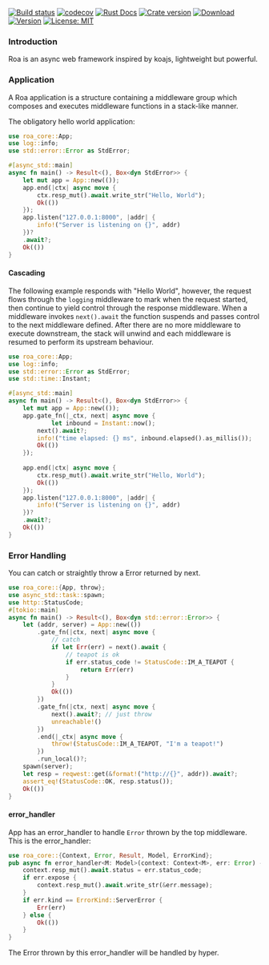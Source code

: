 [![Build status](https://img.shields.io/travis/Hexilee/roa/master.svg)](https://travis-ci.org/Hexilee/roa)
[![codecov](https://codecov.io/gh/Hexilee/roa/branch/master/graph/badge.svg)](https://codecov.io/gh/Hexilee/roa) 
[![Rust Docs](https://docs.rs/roa-core/badge.svg)](https://docs.rs/roa-core)
[![Crate version](https://img.shields.io/crates/v/roa-core.svg)](https://crates.io/crates/roa-core)
[![Download](https://img.shields.io/crates/d/roa-core.svg)](https://crates.io/crates/roa-core)
[![Version](https://img.shields.io/badge/rustc-1.39+-lightgray.svg)](https://blog.rust-lang.org/2019/11/07/Rust-1.39.0.html)
[![License: MIT](https://img.shields.io/badge/License-MIT-yellow.svg)](https://github.com/Hexilee/roa/blob/master/LICENSE)

### Introduction

Roa is an async web framework inspired by koajs, lightweight but powerful.

### Application

A Roa application is a structure containing a middleware group which composes and executes middleware functions in a stack-like manner.

The obligatory hello world application:

```rust
use roa_core::App;
use log::info;
use std::error::Error as StdError;

#[async_std::main]
async fn main() -> Result<(), Box<dyn StdError>> {
    let mut app = App::new(());
    app.end(|ctx| async move {
      	ctx.resp_mut().await.write_str("Hello, World");
      	Ok(())
  	});
    app.listen("127.0.0.1:8000", |addr| {
        info!("Server is listening on {}", addr)
    })?
  	.await?;
    Ok(())
}
```

#### Cascading

The following example responds with "Hello World", however, the request flows through
the `logging` middleware to mark when the request started, then continue
to yield control through the response middleware. When a middleware invokes `next().await`
the function suspends and passes control to the next middleware defined. After there are no more
middleware to execute downstream, the stack will unwind and each middleware is resumed to perform
its upstream behaviour.

```rust
use roa_core::App;
use log::info;
use std::error::Error as StdError;
use std::time::Instant;

#[async_std::main]
async fn main() -> Result<(), Box<dyn StdError>> {
    let mut app = App::new(());
  	app.gate_fn(|_ctx, next| async move {
    		let inbound = Instant::now();
        next().await?;
        info!("time elapsed: {} ms", inbound.elapsed().as_millis());
        Ok(())
  	});
  
    app.end(|ctx| async move {
      	ctx.resp_mut().await.write_str("Hello, World");
      	Ok(())
  	});
    app.listen("127.0.0.1:8000", |addr| {
        info!("Server is listening on {}", addr)
    })?
  	.await?;
    Ok(())
}
```

### Error Handling

You can catch or straightly throw a Error returned by next.

```rust
use roa_core::{App, throw};
use async_std::task::spawn;
use http::StatusCode;
#[tokio::main]
async fn main() -> Result<(), Box<dyn std::error::Error>> {
    let (addr, server) = App::new(())
        .gate_fn(|ctx, next| async move {
            // catch
            if let Err(err) = next().await {
                // teapot is ok
                if err.status_code != StatusCode::IM_A_TEAPOT {
                    return Err(err)
                }
            }
            Ok(())
        })
        .gate_fn(|ctx, next| async move {
            next().await?; // just throw
            unreachable!()
        })
        .end(|_ctx| async move {
            throw!(StatusCode::IM_A_TEAPOT, "I'm a teapot!")
        })
        .run_local()?;
    spawn(server);
    let resp = reqwest::get(&format!("http://{}", addr)).await?;
    assert_eq!(StatusCode::OK, resp.status());
    Ok(())
}
```



#### error_handler
App has an error_handler to handle `Error` thrown by the top middleware.
This is the error_handler:

```rust
use roa_core::{Context, Error, Result, Model, ErrorKind};
pub async fn error_handler<M: Model>(context: Context<M>, err: Error) -> Result {
    context.resp_mut().await.status = err.status_code;
    if err.expose {
        context.resp_mut().await.write_str(&err.message);
    }
    if err.kind == ErrorKind::ServerError {
        Err(err)
    } else {
        Ok(())
    }
}
```

The Error thrown by this error_handler will be handled by hyper.

